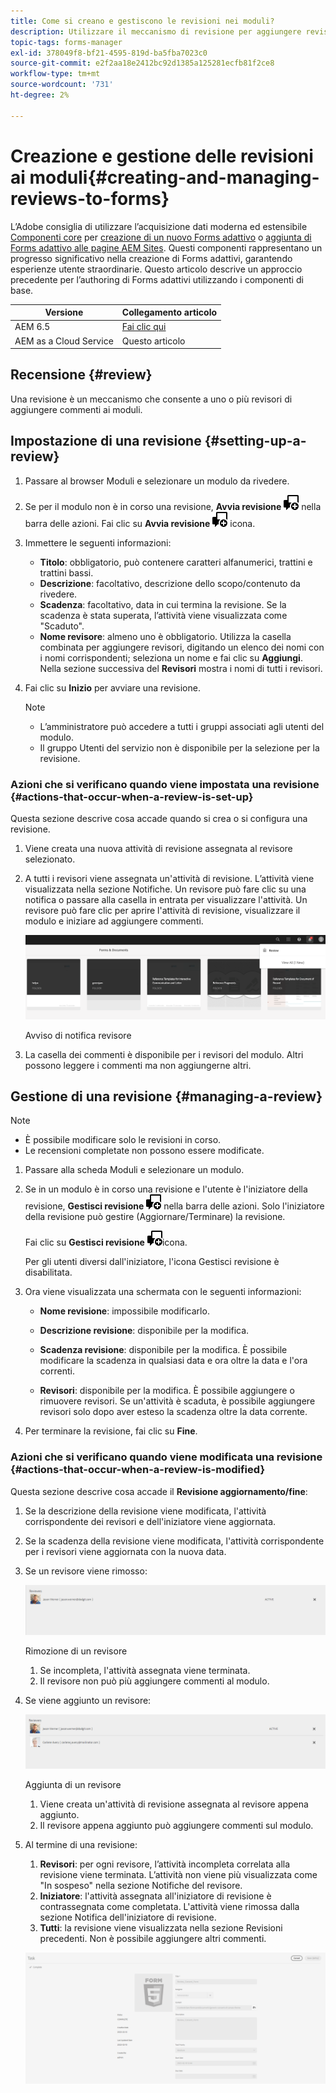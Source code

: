 ```yaml
---
title: Come si creano e gestiscono le revisioni nei moduli?
description: Utilizzare il meccanismo di revisione per aggiungere revisori e consentire ai revisori di aggiungere commenti a un modulo.
topic-tags: forms-manager
exl-id: 378049f8-bf21-4595-819d-ba5fba7023c0
source-git-commit: e2f2aa18e2412bc92d1385a125281ecfb81f2ce8
workflow-type: tm+mt
source-wordcount: '731'
ht-degree: 2%

---
```


# Creazione e gestione delle revisioni ai moduli{#creating-and-managing-reviews-to-forms}

<span class="preview"> L’Adobe consiglia di utilizzare l’acquisizione dati moderna ed estensibile [Componenti core](https://experienceleague.adobe.com/docs/experience-manager-core-components/using/adaptive-forms/introduction.html?lang=it) per [creazione di un nuovo Forms adattivo](/help/forms/creating-adaptive-form-core-components.md) o [aggiunta di Forms adattivo alle pagine AEM Sites](/help/forms/create-or-add-an-adaptive-form-to-aem-sites-page.md). Questi componenti rappresentano un progresso significativo nella creazione di Forms adattivi, garantendo esperienze utente straordinarie. Questo articolo descrive un approccio precedente per l’authoring di Forms adattivi utilizzando i componenti di base. </span>


| Versione | Collegamento articolo |
| -------- | ---------------------------- |
| AEM 6.5 | [Fai clic qui](https://experienceleague.adobe.com/docs/experience-manager-65/forms/adaptive-forms-advanced-authoring/create-reviews-forms.html) |
| AEM as a Cloud Service | Questo articolo |

## Recensione {#review}

Una revisione è un meccanismo che consente a uno o più revisori di aggiungere commenti ai moduli.

## Impostazione di una revisione {#setting-up-a-review}

1. Passare al browser Moduli e selezionare un modulo da rivedere.
1. Se per il modulo non è in corso una revisione, **Avvia revisione** ![aem6forms_review_chat_comment](assets/aem6forms_review_chat_comment.png) nella barra delle azioni. Fai clic su **Avvia revisione** ![aem6forms_review_chat_comment](assets/aem6forms_review_chat_comment.png) icona.
1. Immettere le seguenti informazioni:

   * **Titolo**: obbligatorio, può contenere caratteri alfanumerici, trattini e trattini bassi.
   * **Descrizione**: facoltativo, descrizione dello scopo/contenuto da rivedere.
   * **Scadenza**: facoltativo, data in cui termina la revisione. Se la scadenza è stata superata, l’attività viene visualizzata come &quot;Scaduto&quot;.
   * **Nome revisore**: almeno uno è obbligatorio. Utilizza la casella combinata per aggiungere revisori, digitando un elenco dei nomi con i nomi corrispondenti; seleziona un nome e fai clic su **Aggiungi**. Nella sezione successiva del **Revisori** mostra i nomi di tutti i revisori.

1. Fai clic su **Inizio** per avviare una revisione.

   >[!NOTE]
   >
   >* L’amministratore può accedere a tutti i gruppi associati agli utenti del modulo.
   >* Il gruppo Utenti del servizio non è disponibile per la selezione per la revisione.

### Azioni che si verificano quando viene impostata una revisione {#actions-that-occur-when-a-review-is-set-up}

Questa sezione descrive cosa accade quando si crea o si configura una revisione.

1. Viene creata una nuova attività di revisione assegnata al revisore selezionato.
1. A tutti i revisori viene assegnata un&#39;attività di revisione. L’attività viene visualizzata nella sezione Notifiche. Un revisore può fare clic su una notifica o passare alla casella in entrata per visualizzare l&#39;attività. Un revisore può fare clic per aprire l&#39;attività di revisione, visualizzare il modulo e iniziare ad aggiungere commenti.

   ![Avviso di notifica revisore](assets/review-notification-img.png)

   Avviso di notifica revisore

1. La casella dei commenti è disponibile per i revisori del modulo. Altri possono leggere i commenti ma non aggiungerne altri.

## Gestione di una revisione {#managing-a-review}

>[!NOTE]
>
>* È possibile modificare solo le revisioni in corso.
>* Le recensioni completate non possono essere modificate.

1. Passare alla scheda Moduli e selezionare un modulo.

1. Se in un modulo è in corso una revisione e l&#39;utente è l&#39;iniziatore della revisione, **Gestisci revisione** ![aem6forms_review_chat_comment](assets/aem6forms_review_chat_comment.png) nella barra delle azioni. Solo l&#39;iniziatore della revisione può gestire (Aggiornare/Terminare) la revisione.

   Fai clic su **Gestisci revisione** ![aem6forms_review_chat_comment](assets/aem6forms_review_chat_comment.png)icona.

   Per gli utenti diversi dall&#39;iniziatore, l&#39;icona Gestisci revisione è disabilitata.

1. Ora viene visualizzata una schermata con le seguenti informazioni:

   * **Nome revisione**: impossibile modificarlo.

   * **Descrizione revisione**: disponibile per la modifica.

   * **Scadenza revisione**: disponibile per la modifica. È possibile modificare la scadenza in qualsiasi data e ora oltre la data e l&#39;ora correnti.

   * **Revisori**: disponibile per la modifica. È possibile aggiungere o rimuovere revisori. Se un&#39;attività è scaduta, è possibile aggiungere revisori solo dopo aver esteso la scadenza oltre la data corrente.

1. Per terminare la revisione, fai clic su **Fine**.

### Azioni che si verificano quando viene modificata una revisione {#actions-that-occur-when-a-review-is-modified}

Questa sezione descrive cosa accade il **Revisione aggiornamento/fine**:

1. Se la descrizione della revisione viene modificata, l&#39;attività corrispondente dei revisori e dell&#39;iniziatore viene aggiornata.
1. Se la scadenza della revisione viene modificata, l&#39;attività corrispondente per i revisori viene aggiornata con la nuova data.

1. Se un revisore viene rimosso:

   ![Rimozione di un revisore](assets/removeduser.png)

   Rimozione di un revisore

   1. Se incompleta, l&#39;attività assegnata viene terminata.
   1. Il revisore non può più aggiungere commenti al modulo.

1. Se viene aggiunto un revisore:

   ![Aggiunta di un revisore](assets/addedreviewer.png)

   Aggiunta di un revisore

   1. Viene creata un&#39;attività di revisione assegnata al revisore appena aggiunto.
   1. Il revisore appena aggiunto può aggiungere commenti sul modulo.

1. Al termine di una revisione:

   1. **Revisori**: per ogni revisore, l’attività incompleta correlata alla revisione viene terminata. L’attività non viene più visualizzata come &quot;In sospeso&quot; nella sezione Notifiche del revisore.
   1. **Iniziatore**: l&#39;attività assegnata all&#39;iniziatore di revisione è contrassegnata come completata. L&#39;attività viene rimossa dalla sezione Notifica dell&#39;iniziatore di revisione.
   1. **Tutti**: la revisione viene visualizzata nella sezione Revisioni precedenti. Non è possibile aggiungere altri commenti.

   ![revisione completata](assets/review-complete-imgg.png)
